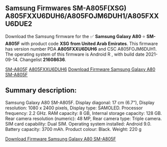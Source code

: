 <h2>Samsung Firmwares SM-A805F(XSG) A805FXXU6DUH6/A805FOJM6DUH1/A805FXXU6DUE2</h2>
Download the Samsung firmware for the ✅ <strong>Samsung Galaxy A80 </strong> ⭐ <strong>SM-A805F</strong> with product code <strong>XSG</strong> <strong> from United Arab Emirates</strong>. This firmware has version number PDA <strong>A805FXXU6DUH6</strong> and CSC A805FOJM6DUH1. The operating system of this firmware is Android R , with build date 2021-09-14. Changelist <strong>21608636</strong>.


[SM-A805F](https://samfirm.shop/samsung/model/SM-A805F)
[A805FXXU6DUH6](https://samfirm.shop/samsung/pda/A805FXXU6DUH6)
[Download Firmware Samsung Galaxy A80 SM-A805F](https://samfirm.shop/samsung/firmware/457174)
<h2>Summary description:</h2>
<p>Samsung Galaxy A80 SM-A805F. Display diagonal: 17 cm (6.7"), Display resolution: 1080 x 2400 pixels, Display type: SAMOLED. Processor frequency: 2.2 GHz. RAM capacity: 8 GB, Internal storage capacity: 128 GB. Rear camera resolution (numeric): 48 MP, Rear camera type: Triple camera. SIM card capability: Dual SIM. Operating system installed: Android 9.0. Battery capacity: 3700 mAh. Product colour: Black. Weight: 220 g</p>


[Download Firmware Samsung Galaxy A80 SM-A805F](https://samfirm.shop/samsung/firmware/457174)
